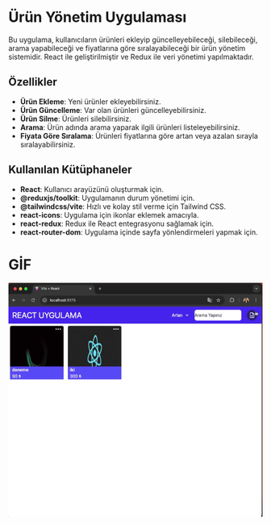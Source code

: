 # Ürün Yönetim Uygulaması

Bu uygulama, kullanıcıların ürünleri ekleyip güncelleyebileceği, silebileceği, arama yapabileceği ve fiyatlarına göre sıralayabileceği bir ürün yönetim sistemidir. React ile geliştirilmiştir ve Redux ile veri yönetimi yapılmaktadır.

## Özellikler

- **Ürün Ekleme**: Yeni ürünler ekleyebilirsiniz.
- **Ürün Güncelleme**: Var olan ürünleri güncelleyebilirsiniz.
- **Ürün Silme**: Ürünleri silebilirsiniz.
- **Arama**: Ürün adında arama yaparak ilgili ürünleri listeleyebilirsiniz.
- **Fiyata Göre Sıralama**: Ürünleri fiyatlarına göre artan veya azalan sırayla sıralayabilirsiniz.

## Kullanılan Kütüphaneler

- **React**: Kullanıcı arayüzünü oluşturmak için.
- **@reduxjs/toolkit**: Uygulamanın durum yönetimi için.
- **@tailwindcss/vite**: Hızlı ve kolay stil verme için Tailwind CSS.
- **react-icons**: Uygulama için ikonlar eklemek amacıyla.
- **react-redux**: Redux ile React entegrasyonu sağlamak için.
- **react-router-dom**: Uygulama içinde sayfa yönlendirmeleri yapmak için.

# GİF

![gif](./public/ekran.gif)
